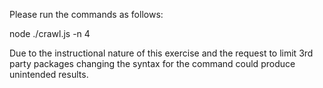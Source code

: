 Please run the commands as follows:

node ./crawl.js -n 4 <URL>

Due to the instructional nature of this exercise and the request to limit 3rd party packages changing the syntax for the command could produce unintended results.  